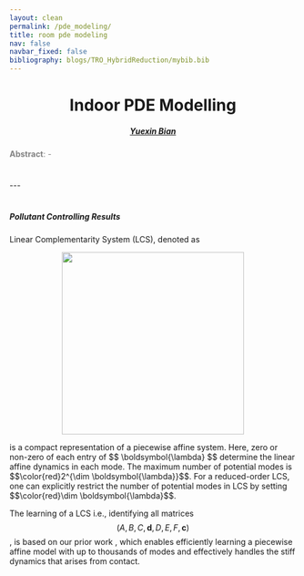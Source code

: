 ```yaml
---
layout: clean
permalink: /pde_modeling/
title: room pde modeling
nav: false
navbar_fixed: false
bibliography: blogs/TRO_HybridReduction/mybib.bib
---
```







<center>
  <h1>
  <strong>Indoor PDE Modelling</strong>
</h1>
</center>

<p style="margin-bottom:0.5cm; margin-left: 1.5cm"> </p>

<center>
<h5>
<a href="https://alwaysbyx.github.io/" target="_blank">Yuexin Bian</a>
</center>


<!-- 
<p style="margin-bottom:1.0cm; margin-left: 1.5cm"> </p>

<center>
<h5>
<a href="https://github.com/wanxinjin/Task-Driven-Hybrid-Reduction" target="_blank">
<img src="../blogs/TRO_HybridReduction/figures/github.png" width="35" target="_blank">&nbsp;
Code (Github)</a>
&nbsp;&nbsp;&nbsp;&nbsp;&nbsp;&nbsp;&nbsp;
<a href="https://arxiv.org/abs/2211.16657" target="_blank">
<img src="../blogs/TRO_HybridReduction/figures/arxiv.png" width="60" target="_blank"> &nbsp;
Paper (Arxiv)</a>
</h5>
</center>

<p style="margin-bottom:1.0cm; margin-left: 1.5cm"> </p>

 -->



<p style="color:#828282;">
<b>Abstract</b>: -
</p>




<p style="margin-bottom:1.0cm; margin-left: 1.5cm"> </p>
---
<p style="margin-bottom:1.0cm; margin-left: 1.5cm"> </p>


##### **Pollutant Controlling Results**

Linear Complementarity System (LCS), denoted as
<center>
  <img src="../blogs/TRO_HybridReduction/figures/lcs.png"  width="320"  align="centering" hspace="0" vspace=0 />
</center>
<p style="margin-bottom:0.2cm; margin-left: 1.5cm"> </p>
is a compact representation of a piecewise affine system. Here,   zero or non-zero of each entry of $$ \boldsymbol{\lambda} $$ determine the linear affine dynamics in each mode. The maximum number of potential modes is $$\color{red}2^{\dim \boldsymbol{\lambda}}$$. 
For a reduced-order LCS, one can
explicitly restrict the number of potential modes in LCS by
setting $$\color{red}\dim \boldsymbol{\lambda}$$.

The learning of a LCS  i.e., identifying all  matrices $$(A,B,C,\boldsymbol{d},D,E,F,\boldsymbol{c})$$, is based on our prior work <d-cite key="jin2022learning"></d-cite>, which enables efficiently learning a piecewise affine model with up
to thousands of  modes and effectively handles the stiff
dynamics that arises from contact. 





<p style="margin-bottom:0.8cm; margin-left: 1.5cm"> </p>


